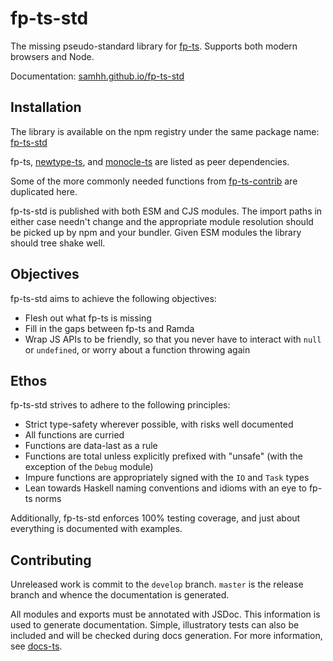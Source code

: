 # fp-ts-std

The missing pseudo-standard library for [fp-ts](https://gcanti.github.io/fp-ts/). Supports both modern browsers and Node.

Documentation: [samhh.github.io/fp-ts-std](https://samhh.github.io/fp-ts-std/)

## Installation

The library is available on the npm registry under the same package name: [fp-ts-std](https://www.npmjs.com/package/fp-ts-std)

fp-ts, [newtype-ts](https://gcanti.github.io/newtype-ts/), and [monocle-ts](https://gcanti.github.io/monocle-ts/) are listed as peer dependencies.

Some of the more commonly needed functions from [fp-ts-contrib](https://gcanti.github.io/fp-ts-contrib/docs/modules) are duplicated here.

fp-ts-std is published with both ESM and CJS modules. The import paths in either case needn't change and the appropriate module resolution should be picked up by npm and your bundler. Given ESM modules the library should tree shake well.

## Objectives

fp-ts-std aims to achieve the following objectives:

- Flesh out what fp-ts is missing
- Fill in the gaps between fp-ts and Ramda
- Wrap JS APIs to be friendly, so that you never have to interact with `null` or `undefined`, or worry about a function throwing again

## Ethos

fp-ts-std strives to adhere to the following principles:

- Strict type-safety wherever possible, with risks well documented
- All functions are curried
- Functions are data-last as a rule
- Functions are total unless explicitly prefixed with "unsafe" (with the exception of the `Debug` module)
- Impure functions are appropriately signed with the `IO` and `Task` types
- Lean towards Haskell naming conventions and idioms with an eye to fp-ts norms

Additionally, fp-ts-std enforces 100% testing coverage, and just about everything is documented with examples.

## Contributing

Unreleased work is commit to the `develop` branch. `master` is the release branch and whence the documentation is generated.

All modules and exports must be annotated with JSDoc. This information is used to generate documentation. Simple, illustratory tests can also be included and will be checked during docs generation. For more information, see [docs-ts](https://github.com/gcanti/docs-ts).
